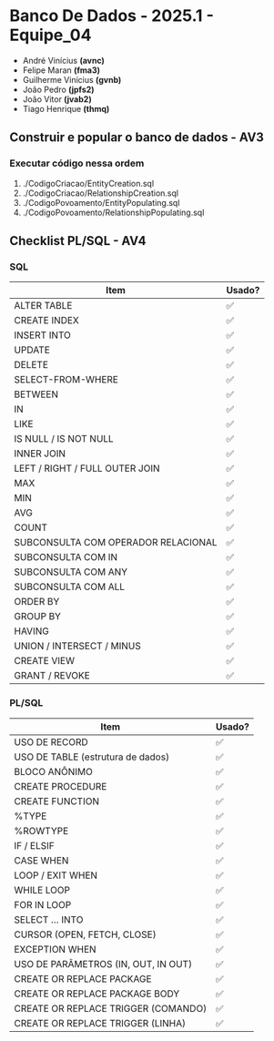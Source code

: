 # Banco De Dados - 2025.1 - Equipe_04

-   André Vinícius **(avnc)**
-   Felipe Maran **(fma3)**
-   Guilherme Vinícius **(gvnb)**
-   João Pedro **(jpfs2)**
-   João Vitor **(jvab2)**
-   Tiago Henrique **(thmq)**

## Construir e popular o banco de dados - AV3

### Executar código nessa ordem

1. ./CodigoCriacao/EntityCreation.sql
2. ./CodigoCriacao/RelationshipCreation.sql
3. ./CodigoPovoamento/EntityPopulating.sql
4. ./CodigoPovoamento/RelationshipPopulating.sql

## Checklist PL/SQL - AV4

### SQL

| Item                                | Usado? |
| ----------------------------------- | ------ |
| ALTER TABLE                         | ✅     |
| CREATE INDEX                        | ✅     |
| INSERT INTO                         | ✅     |
| UPDATE                              | ✅     |
| DELETE                              | ✅     |
| SELECT-FROM-WHERE                   | ✅     |
| BETWEEN                             | ✅     |
| IN                                  | ✅     |
| LIKE                                | ✅     |
| IS NULL / IS NOT NULL               | ✅     |
| INNER JOIN                          | ✅     |
| LEFT / RIGHT / FULL OUTER JOIN      | ✅     |
| MAX                                 | ✅     |
| MIN                                 | ✅     |
| AVG                                 | ✅     |
| COUNT                               | ✅     |
| SUBCONSULTA COM OPERADOR RELACIONAL | ✅     |
| SUBCONSULTA COM IN                  | ✅     |
| SUBCONSULTA COM ANY                 | ✅     |
| SUBCONSULTA COM ALL                 | ✅     |
| ORDER BY                            | ✅     |
| GROUP BY                            | ✅     |
| HAVING                              | ✅     |
| UNION / INTERSECT / MINUS           | ✅     |
| CREATE VIEW                         | ✅     |
| GRANT / REVOKE                      | ✅     |

### PL/SQL

| Item                                | Usado? |
| ----------------------------------- | ------ |
| USO DE RECORD                       | ✅     |
| USO DE TABLE (estrutura de dados)   | ✅     |
| BLOCO ANÔNIMO                       | ✅     |
| CREATE PROCEDURE                    | ✅     |
| CREATE FUNCTION                     | ✅     |
| %TYPE                               | ✅     |
| %ROWTYPE                            | ✅     |
| IF / ELSIF                          | ✅     |
| CASE WHEN                           | ✅     |
| LOOP / EXIT WHEN                    | ✅     |
| WHILE LOOP                          | ✅     |
| FOR IN LOOP                         | ✅     |
| SELECT … INTO                       | ✅     |
| CURSOR (OPEN, FETCH, CLOSE)         | ✅     |
| EXCEPTION WHEN                      | ✅     |
| USO DE PARÂMETROS (IN, OUT, IN OUT) | ✅     |
| CREATE OR REPLACE PACKAGE           | ✅     |
| CREATE OR REPLACE PACKAGE BODY      | ✅     |
| CREATE OR REPLACE TRIGGER (COMANDO) | ✅     |
| CREATE OR REPLACE TRIGGER (LINHA)   | ✅     |
